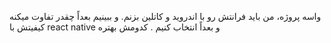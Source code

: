 واسه پروژه، من باید فرانتش رو با اندروید و کاتلین بزنم.
و ببینیم بعداً چقدر تفاوت میکنه کیفیتش با react native و بعداً انتخاب کنیم . کدومش بهتره